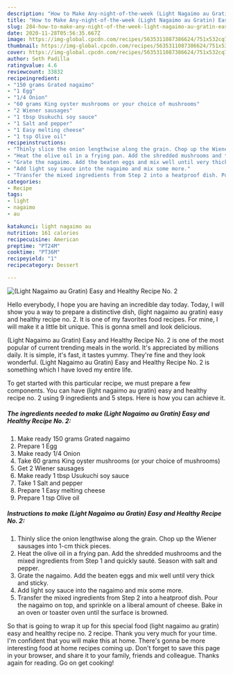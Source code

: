 ```yaml
---
description: "How to Make Any-night-of-the-week (Light Nagaimo au Gratin) Easy and Healthy Recipe No. 2"
title: "How to Make Any-night-of-the-week (Light Nagaimo au Gratin) Easy and Healthy Recipe No. 2"
slug: 284-how-to-make-any-night-of-the-week-light-nagaimo-au-gratin-easy-and-healthy-recipe-no-2
date: 2020-11-28T05:56:35.667Z
image: https://img-global.cpcdn.com/recipes/5635311087386624/751x532cq70/light-nagaimo-au-gratin-easy-and-healthy-recipe-no-2-recipe-main-photo.jpg
thumbnail: https://img-global.cpcdn.com/recipes/5635311087386624/751x532cq70/light-nagaimo-au-gratin-easy-and-healthy-recipe-no-2-recipe-main-photo.jpg
cover: https://img-global.cpcdn.com/recipes/5635311087386624/751x532cq70/light-nagaimo-au-gratin-easy-and-healthy-recipe-no-2-recipe-main-photo.jpg
author: Seth Padilla
ratingvalue: 4.6
reviewcount: 33832
recipeingredient:
- "150 grams Grated nagaimo"
- "1 Egg"
- "1/4 Onion"
- "60 grams King oyster mushrooms or your choice of mushrooms"
- "2 Wiener sausages"
- "1 tbsp Usukuchi soy sauce"
- "1 Salt and pepper"
- "1 Easy melting cheese"
- "1 tsp Olive oil"
recipeinstructions:
- "Thinly slice the onion lengthwise along the grain. Chop up the Wiener sausages into 1-cm thick pieces."
- "Heat the olive oil in a frying pan. Add the shredded mushrooms and the mixed ingredients from Step 1 and quickly sauté. Season with salt and pepper."
- "Grate the nagaimo. Add the beaten eggs and mix well until very thick and sticky."
- "Add light soy sauce into the nagaimo and mix some more."
- "Transfer the mixed ingredients from Step 2 into a heatproof dish. Pour the nagaimo on top, and sprinkle on a liberal amount of cheese. Bake in an oven or toaster oven until the surface is browned."
categories:
- Recipe
tags:
- light
- nagaimo
- au

katakunci: light nagaimo au 
nutrition: 161 calories
recipecuisine: American
preptime: "PT24M"
cooktime: "PT36M"
recipeyield: "1"
recipecategory: Dessert

---
```



![(Light Nagaimo au Gratin) Easy and Healthy Recipe No. 2](https://img-global.cpcdn.com/recipes/5635311087386624/751x532cq70/light-nagaimo-au-gratin-easy-and-healthy-recipe-no-2-recipe-main-photo.jpg)

Hello everybody, I hope you are having an incredible day today. Today, I will show you a way to prepare a distinctive dish, (light nagaimo au gratin) easy and healthy recipe no. 2. It is one of my favorites food recipes. For mine, I will make it a little bit unique. This is gonna smell and look delicious.

(Light Nagaimo au Gratin) Easy and Healthy Recipe No. 2 is one of the most popular of current trending meals in the world. It's appreciated by millions daily. It is simple, it's fast, it tastes yummy. They're fine and they look wonderful. (Light Nagaimo au Gratin) Easy and Healthy Recipe No. 2 is something which I have loved my entire life.




To get started with this particular recipe, we must prepare a few components. You can have (light nagaimo au gratin) easy and healthy recipe no. 2 using 9 ingredients and 5 steps. Here is how you can achieve it.

<!--inarticleads1-->

##### The ingredients needed to make (Light Nagaimo au Gratin) Easy and Healthy Recipe No. 2:

1. Make ready 150 grams Grated nagaimo
1. Prepare 1 Egg
1. Make ready 1/4 Onion
1. Take 60 grams King oyster mushrooms (or your choice of mushrooms)
1. Get 2 Wiener sausages
1. Make ready 1 tbsp Usukuchi soy sauce
1. Take 1 Salt and pepper
1. Prepare 1 Easy melting cheese
1. Prepare 1 tsp Olive oil




<!--inarticleads2-->

##### Instructions to make (Light Nagaimo au Gratin) Easy and Healthy Recipe No. 2:

1. Thinly slice the onion lengthwise along the grain. Chop up the Wiener sausages into 1-cm thick pieces.
1. Heat the olive oil in a frying pan. Add the shredded mushrooms and the mixed ingredients from Step 1 and quickly sauté. Season with salt and pepper.
1. Grate the nagaimo. Add the beaten eggs and mix well until very thick and sticky.
1. Add light soy sauce into the nagaimo and mix some more.
1. Transfer the mixed ingredients from Step 2 into a heatproof dish. Pour the nagaimo on top, and sprinkle on a liberal amount of cheese. Bake in an oven or toaster oven until the surface is browned.




So that is going to wrap it up for this special food (light nagaimo au gratin) easy and healthy recipe no. 2 recipe. Thank you very much for your time. I'm confident that you will make this at home. There's gonna be more interesting food at home recipes coming up. Don't forget to save this page in your browser, and share it to your family, friends and colleague. Thanks again for reading. Go on get cooking!
